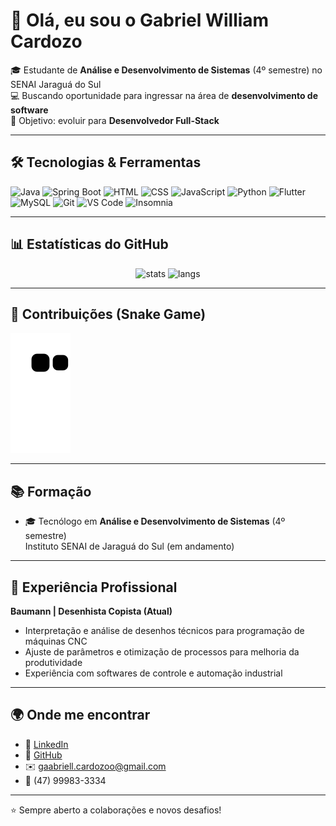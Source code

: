 # 👋 Olá, eu sou o Gabriel William Cardozo  

🎓 Estudante de **Análise e Desenvolvimento de Sistemas** (4º semestre) no SENAI Jaraguá do Sul  
💻 Buscando oportunidade para ingressar na área de **desenvolvimento de software**  
🚀 Objetivo: evoluir para **Desenvolvedor Full-Stack**  

---

## 🛠️ Tecnologias & Ferramentas

![Java](https://img.shields.io/badge/Java-ED8B00?style=for-the-badge&logo=openjdk&logoColor=white)
![Spring Boot](https://img.shields.io/badge/Spring_Boot-6DB33F?style=for-the-badge&logo=springboot&logoColor=white)
![HTML](https://img.shields.io/badge/HTML5-E34F26?style=for-the-badge&logo=html5&logoColor=white)
![CSS](https://img.shields.io/badge/CSS3-1572B6?style=for-the-badge&logo=css3&logoColor=white)
![JavaScript](https://img.shields.io/badge/JavaScript-F7DF1E?style=for-the-badge&logo=javascript&logoColor=black)
![Python](https://img.shields.io/badge/Python-3776AB?style=for-the-badge&logo=python&logoColor=white)
![Flutter](https://img.shields.io/badge/Flutter-02569B?style=for-the-badge&logo=flutter&logoColor=white)
![MySQL](https://img.shields.io/badge/MySQL-005C84?style=for-the-badge&logo=mysql&logoColor=white)
![Git](https://img.shields.io/badge/Git-F05032?style=for-the-badge&logo=git&logoColor=white)
![VS Code](https://img.shields.io/badge/VSCode-0078D4?style=for-the-badge&logo=visualstudiocode&logoColor=white)
![Insomnia](https://img.shields.io/badge/Insomnia-4000BF?style=for-the-badge&logo=insomnia&logoColor=white)

---

## 📊 Estatísticas do GitHub

<p align="center">
  <img src="https://github-readme-stats.vercel.app/api?username=Gabriel-WC&show_icons=true&theme=radical" alt="stats" height="160"/>
  <img src="https://github-readme-stats.vercel.app/api/top-langs/?username=Gabriel-WC&layout=compact&theme=radical" alt="langs" height="160"/>
</p>

---

## 🐍 Contribuições (Snake Game)

![snake gif](https://github.com/Gabriel-WC/Gabriel-WC/blob/output/github-contribution-grid-snake.svg)

---

## 📚 Formação
- 🎓 Tecnólogo em **Análise e Desenvolvimento de Sistemas** (4º semestre)  
  Instituto SENAI de Jaraguá do Sul (em andamento)  

---

## 💼 Experiência Profissional
**Baumann | Desenhista Copista (Atual)**  
- Interpretação e análise de desenhos técnicos para programação de máquinas CNC  
- Ajuste de parâmetros e otimização de processos para melhoria da produtividade  
- Experiência com softwares de controle e automação industrial  

---

## 🌍 Onde me encontrar
- 💼 [LinkedIn](https://www.linkedin.com/in/gabriel-william-cardozo-b89501275)  
- 🐙 [GitHub](https://github.com/Gabriel-WC)  
- ✉️ gaabriell.cardozoo@gmail.com  
- 📱 (47) 99983-3334  

---

⭐ Sempre aberto a colaborações e novos desafios!
